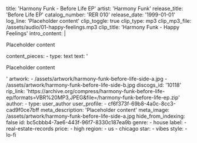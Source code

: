 title: 'Harmony Funk - Before Life EP'
artist: 'Harmony Funk'
release_title: 'Before Life EP'
catalog_number: 'RER 010'
release_date: '1999-01-01'
log_line: 'Placeholder content'
clip_toggle: true
clip_type: mp3
clip_mp3_file: /assets/audio/01-happy-feelings.mp3
clip_title: 'Harmony Funk - Happy Feelings'
intro_content: |
  <p>Placeholder content
  </p>
content_pieces:
  -
    type: text
    text: '<p>Placeholder content</p>'
artwork:
  - /assets/artwork/harmony-funk-before-life-side-a.jpg
  - /assets/artwork/harmony-funk-before-life-side-b.jpg
discogs_id: '10118'
rip_link: 'https://archive.org/compress/harmony-funk-before-life-ep/formats=VBR%20MP3,JPEG&file=/harmony-funk-before-life-ep.zip'
author:
  -
    type: user_author
    user_profile:
      - cf6f373f-69b8-4a0c-8cc3-cad9f0ce7bff
meta_description: 'Placeholder content'
meta_image: /assets/artwork/harmony-funk-before-life-side-a.jpg
hide_from_indexing: false
id: bc5cbbb4-7ae6-443f-96f7-8330c187ea9b
genre:
  - house
label:
  - real-estate-records
price:
  - high
region:
  - us
  - chicago
star:
  - vibes
style:
  - lo-fi
